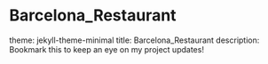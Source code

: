 
# Barcelona_Restaurant
theme: jekyll-theme-minimal
title: Barcelona_Restaurant
description: Bookmark this to keep an eye on my project updates!
